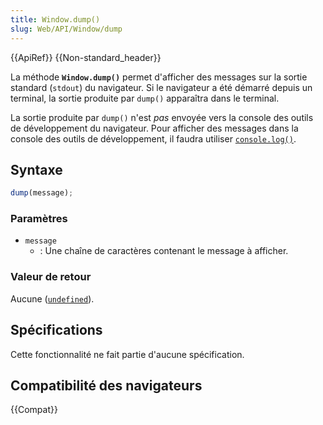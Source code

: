 ```yaml
---
title: Window.dump()
slug: Web/API/Window/dump
---
```


{{ApiRef}} {{Non-standard_header}}

La méthode **`Window.dump()`** permet d'afficher des messages sur la sortie standard (`stdout`) du navigateur. Si le navigateur a été démarré depuis un terminal, la sortie produite par `dump()` apparaîtra dans le terminal.

La sortie produite par `dump()` n'est _pas_ envoyée vers la console des outils de développement du navigateur. Pour afficher des messages dans la console des outils de développement, il faudra utiliser [`console.log()`](/fr/docs/Web/API/Console/log).

## Syntaxe

```js
dump(message);
```

### Paramètres

- `message`
  - : Une chaîne de caractères contenant le message à afficher.

### Valeur de retour

Aucune ([`undefined`](/fr/docs/Web/JavaScript/Reference/Global_Objects/undefined)).

## Spécifications

Cette fonctionnalité ne fait partie d'aucune spécification.

## Compatibilité des navigateurs

{{Compat}}
